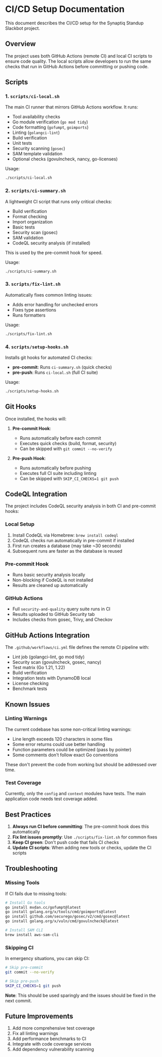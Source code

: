 # CI/CD Setup Documentation

This document describes the CI/CD setup for the Synaptiq Standup Slackbot project.

## Overview

The project uses both GitHub Actions (remote CI) and local CI scripts to ensure code quality. The local scripts allow developers to run the same checks that run in GitHub Actions before committing or pushing code.

## Scripts

### 1. `scripts/ci-local.sh`

The main CI runner that mirrors GitHub Actions workflow. It runs:
- Tool availability checks
- Go module verification (`go mod tidy`)
- Code formatting (`gofumpt`, `goimports`)
- Linting (`golangci-lint`)
- Build verification
- Unit tests
- Security scanning (`gosec`)
- SAM template validation
- Optional checks (govulncheck, nancy, go-licenses)

Usage:
```bash
./scripts/ci-local.sh
```

### 2. `scripts/ci-summary.sh`

A lightweight CI script that runs only critical checks:
- Build verification
- Format checking
- Import organization
- Basic tests
- Security scan (gosec)
- SAM validation
- CodeQL security analysis (if installed)

This is used by the pre-commit hook for speed.

Usage:
```bash
./scripts/ci-summary.sh
```

### 3. `scripts/fix-lint.sh`

Automatically fixes common linting issues:
- Adds error handling for unchecked errors
- Fixes type assertions
- Runs formatters

Usage:
```bash
./scripts/fix-lint.sh
```

### 4. `scripts/setup-hooks.sh`

Installs git hooks for automated CI checks:
- **pre-commit**: Runs `ci-summary.sh` (quick checks)
- **pre-push**: Runs `ci-local.sh` (full CI suite)

Usage:
```bash
./scripts/setup-hooks.sh
```

## Git Hooks

Once installed, the hooks will:

1. **Pre-commit Hook**:
   - Runs automatically before each commit
   - Executes quick checks (build, format, security)
   - Can be skipped with `git commit --no-verify`

2. **Pre-push Hook**:
   - Runs automatically before pushing
   - Executes full CI suite including linting
   - Can be skipped with `SKIP_CI_CHECKS=1 git push`

## CodeQL Integration

The project includes CodeQL security analysis in both CI and pre-commit hooks:

### Local Setup
1. Install CodeQL via Homebrew: `brew install codeql`
2. CodeQL checks run automatically in pre-commit if installed
3. First run creates a database (may take ~30 seconds)
4. Subsequent runs are faster as the database is reused

### Pre-commit Hook
- Runs basic security analysis locally
- Non-blocking if CodeQL is not installed
- Results are cleaned up automatically

### GitHub Actions
- Full `security-and-quality` query suite runs in CI
- Results uploaded to GitHub Security tab
- Includes checks from gosec, Trivy, and Checkov

## GitHub Actions Integration

The `.github/workflows/ci.yml` file defines the remote CI pipeline with:
- Lint job (golangci-lint, go mod tidy)
- Security scan (govulncheck, gosec, nancy)
- Test matrix (Go 1.21, 1.22)
- Build verification
- Integration tests with DynamoDB local
- License checking
- Benchmark tests

## Known Issues

### Linting Warnings

The current codebase has some non-critical linting warnings:
- Line length exceeds 120 characters in some files
- Some error returns could use better handling
- Function parameters could be optimized (pass by pointer)
- Some comments don't follow exact Go conventions

These don't prevent the code from working but should be addressed over time.

### Test Coverage

Currently, only the `config` and `context` modules have tests. The main application code needs test coverage added.

## Best Practices

1. **Always run CI before committing**: The pre-commit hook does this automatically
2. **Fix lint issues promptly**: Use `./scripts/fix-lint.sh` for common fixes
3. **Keep CI green**: Don't push code that fails CI checks
4. **Update CI scripts**: When adding new tools or checks, update the CI scripts

## Troubleshooting

### Missing Tools

If CI fails due to missing tools:
```bash
# Install Go tools
go install mvdan.cc/gofumpt@latest
go install golang.org/x/tools/cmd/goimports@latest
go install github.com/securego/gosec/v2/cmd/gosec@latest
go install golang.org/x/vuln/cmd/govulncheck@latest

# Install SAM CLI
brew install aws-sam-cli
```

### Skipping CI

In emergency situations, you can skip CI:
```bash
# Skip pre-commit
git commit --no-verify

# Skip pre-push
SKIP_CI_CHECKS=1 git push
```

**Note**: This should be used sparingly and the issues should be fixed in the next commit.

## Future Improvements

1. Add more comprehensive test coverage
2. Fix all linting warnings
3. Add performance benchmarks to CI
4. Integrate with code coverage services
5. Add dependency vulnerability scanning